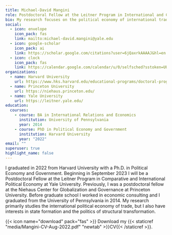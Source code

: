 ```yaml
---
title: Michael-David Mangini
role: Postdoctoral Fellow at the Leitner Program in International and Comparative Political Economy
bio: My research focuses on the political economy of international trade.
social:
  - icon: envelope
    icon_pack: fas
    link: mailto:michael-david.mangini@yale.edu
  - icon: google-scholar
    icon_pack: ai
    link: https://scholar.google.com/citations?user=6jQaxrkAAAAJ&hl=en
  - icon: clock
    icon_pack: fas
    link: https://calendar.google.com/calendar/u/0/selfsched?sstoken=UU5FN2VnQ2VOQU9KfGRlZmF1bHR8YzQ5ZWM2YTM2OTE4MWE0YTc3YWE4NzlkNzJjNmE0ZTU
organizations:
  - name: Harvard University
    url: https://www.hks.harvard.edu/educational-programs/doctoral-programs/phd-political-economy-government
  - name: Princeton University
    url: https://niehaus.princeton.edu/
  - name: Yale University
    url: https://leitner.yale.edu/
education:
  courses:
    - course: BA in International Relations and Economics
      institution: University of Pennsylvania
      year: 2014
    - course: PhD in Political Economy and Government
      institution: Harvard University
      year: "2022"
email: ""
superuser: true
highlight_name: false
---
```

I graduated in 2022 from Harvard University with a Ph.D. in Political Economy and Government. Beginning in September 2023 I will be a Postdoctoral Fellow at the Leitner Program in Comparative and International Political Economy at Yale University. Previously, I was a postdoctoral fellow at the Niehaus Center for Globalization and Governance at Princeton University. Before graduate school I worked in economic consulting and I graduated from the University of Pennsylvania in 2014. My research primarily studies the international political economy of trade, but I also have interests in state formation and the politics of structural transformation.

{{< icon name="download" pack="fas" >}} Download my {{< staticref "media/Mangini-CV-Aug-2022.pdf" "newtab" >}}CV{{< /staticref >}}.
